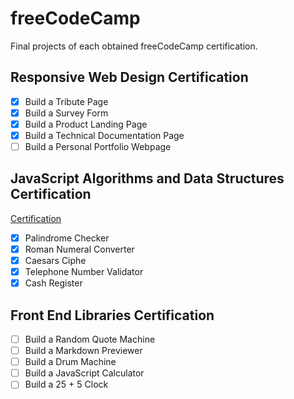 # freeCodeCamp

Final projects of each obtained freeCodeCamp certification.

## Responsive Web Design Certification

- [x] Build a Tribute Page
- [x] Build a Survey Form
- [x] Build a Product Landing Page
- [x] Build a Technical Documentation Page
- [ ] Build a Personal Portfolio Webpage

## JavaScript Algorithms and Data Structures Certification

[Certification](https://www.freecodecamp.org/certification/raiesbo/javascript-algorithms-and-data-structures)

- [x] Palindrome Checker
- [x] Roman Numeral Converter
- [x] Caesars Ciphe
- [x] Telephone Number Validator
- [x] Cash Register

## Front End Libraries Certification

- [ ] Build a Random Quote Machine
- [ ] Build a Markdown Previewer
- [ ] Build a Drum Machine
- [ ] Build a JavaScript Calculator
- [ ] Build a 25 + 5 Clock